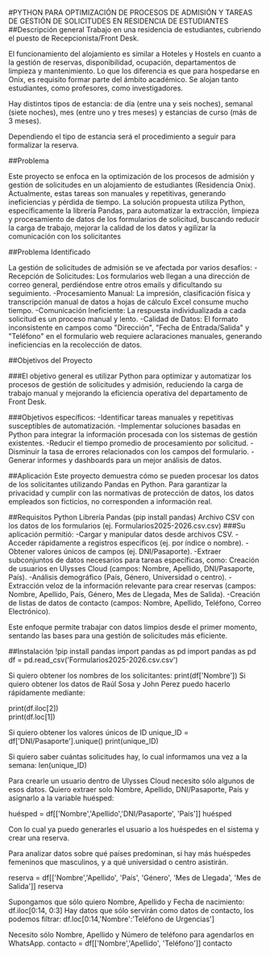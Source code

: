 #PYTHON PARA OPTIMIZACIÓN DE PROCESOS DE ADMISIÓN Y  TAREAS DE GESTIÓN DE SOLICITUDES EN RESIDENCIA DE ESTUDIANTES
##Descripción general
Trabajo en una residencia de estudiantes, cubriendo el puesto de Recepcionista/Front Desk. 

El funcionamiento del alojamiento es similar a Hoteles y Hostels en cuanto a la gestión de reservas, disponibilidad, ocupación, departamentos de limpieza y mantenimiento.
Lo que los diferencia es que para hospedarse en Onix, es requisito formar parte del ámbito académico. Se alojan tanto estudiantes, como profesores, como investigadores.

Hay distintos tipos de estancia: de día (entre una  y seis noches), semanal (siete  noches), mes (entre uno y tres meses) y estancias de curso (más de 3 meses).

Dependiendo el tipo de estancia será el procedimiento a seguir para formalizar la reserva.

##Problema

Este proyecto se enfoca en la optimización de los procesos de admisión y gestión de solicitudes en un alojamiento de estudiantes (Residencia Onix). Actualmente, estas tareas son manuales y repetitivas, generando ineficiencias y pérdida de tiempo. La solución propuesta utiliza Python, específicamente la librería Pandas, para automatizar la extracción, limpieza y procesamiento de datos de los formularios de solicitud, buscando reducir la carga de trabajo, mejorar la calidad de los datos y agilizar la comunicación con los solicitantes

##Problema Identificado

La gestión de solicitudes de admisión se ve afectada por varios desafíos:
-Recepción de Solicitudes: Los formularios web llegan a una dirección de correo general, perdiéndose entre otros emails y dificultando su seguimiento.
-Procesamiento Manual: La impresión, clasificación física y transcripción manual de datos a hojas de cálculo Excel consume mucho tiempo.
-Comunicación Ineficiente: La respuesta individualizada a cada solicitud es un proceso manual y lento.
-Calidad de Datos: El formato inconsistente en campos como "Dirección", "Fecha de Entrada/Salida" y "Teléfono" en el formulario web requiere aclaraciones manuales, generando ineficiencias en la recolección de datos.

##Objetivos del Proyecto

###El objetivo general es utilizar Python para optimizar y automatizar los procesos de gestión de solicitudes y admisión, reduciendo la carga de trabajo manual y mejorando la eficiencia operativa del departamento de Front Desk.

###Objetivos específicos:
-Identificar tareas manuales y repetitivas susceptibles de automatización.
-Implementar soluciones basadas en Python para integrar la información procesada con los sistemas de gestión existentes.
-Reducir el tiempo promedio de procesamiento por solicitud.
-Disminuir la tasa de errores relacionados con los campos del formulario.
-Generar informes y dashboards para un mejor análisis de datos.

##Aplicación
Este proyecto demuestra cómo se pueden procesar los datos de los solicitantes utilizando Pandas en Python.
Para garantizar la privacidad y cumplir con las normativas de protección de datos, los datos empleados son ficticios, no corresponden a información real.

##Requisitos
Python
Librería Pandas (pip install pandas)
Archivo CSV con los datos de los formularios (ej. Formularios2025-2026.csv.csv)
###Su aplicación permitió:
-Cargar y manipular datos desde archivos CSV.
-Acceder rápidamente a registros específicos (ej. por índice o nombre).
-Obtener valores únicos de campos (ej. DNI/Pasaporte).
-Extraer subconjuntos de datos necesarios para tareas específicas, como:
Creación de usuarios en Ulysses Cloud (campos: Nombre, Apellido, DNI/Pasaporte, País).
-Análisis demográfico (País, Género, Universidad o centro).
-Extracción veloz de la información relevante para crear reservas (campos: Nombre, Apellido, País, Género, Mes de Llegada, Mes de Salida).
-Creación de listas de datos de contacto (campos: Nombre, Apellido, Teléfono, Correo Electrónico).

Este enfoque permite trabajar con datos limpios desde el primer momento, sentando las bases para una gestión de solicitudes más eficiente.

##Instalación
!pip install pandas
import pandas as pd
import pandas as pd
df = pd.read_csv('Formularios2025-2026.csv.csv')

Si quiero obtener los nombres de los solicitantes:
print(df['Nombre']) 
Si quiero obtener los datos de Raúl Sosa y John Perez puedo hacerlo rápidamente mediante:

print(df.iloc[2])  
print(df.loc[1])    

Si quiero obtener los valores únicos de ID
unique_ID = df['DNI/Pasaporte'].unique()
print(unique_ID)

Si quiero saber cuántas solicitudes hay, lo cual informamos una vez a la semana:
len(unique_ID)

Para crearle un usuario dentro de Ulysses Cloud necesito sólo algunos de esos datos. 
Quiero extraer solo Nombre, Apellido, DNI/Pasaporte, País y asignarlo a la variable huésped:

huésped = df[['Nombre','Apellido','DNI/Pasaporte', 'País']]
huésped

Con lo cual ya puedo generarles el usuario a los huéspedes en el sistema y crear una reserva.

Para analizar datos sobre qué países predominan, si hay más huéspedes femeninos que masculinos, y a qué universidad o centro asistirán.

reserva = df[['Nombre','Apellido', 'País', 'Género', 'Mes de Llegada', 'Mes de Salida']]
reserva

Supongamos que sólo quiero Nombre, Apellido y Fecha de nacimiento:
df.iloc[0:14, 0:3]
Hay datos que sólo servirán como datos de contacto, los podemos filtrar:
df.loc[0:14,'Nombre':'Teléfono de Urgencias']

Necesito sólo Nombre, Apellido y Número de teléfono para agendarlos en WhatsApp.
contacto = df[['Nombre','Apellido', 'Teléfono']]
contacto
